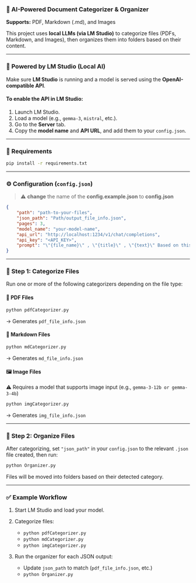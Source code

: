 ### 📂 AI-Powered Document Categorizer & Organizer

**Supports:** PDF, Markdown (.md), and Images 

This project uses **local LLMs (via LM Studio)** to categorize files (PDFs, Markdown, and Images), then organizes them into folders based on their content.

---

### 🧠 Powered by LM Studio (Local AI)

Make sure **LM Studio** is running and a model is served using the **OpenAI-compatible API**.

#### To enable the API in LM Studio:

1. Launch LM Studio.
2. Load a model (e.g., `gemma-3`, `mistral`, etc.).
3. Go to the **Server** tab.
4. Copy the **model name** and **API URL**, and add them to your `config.json`.

---

### 🔧 Requirements

```bash
pip install -r requirements.txt
```

---

### ⚙️ Configuration (`config.json`)

>⚠️ **change** the name of the **config.example.json** to **config.json**

```json
{
    "path": "path-to-your-files",
    "json_path": "Path/output_file_info.json",
    "pages": 3,
    "model_name": "your-model-name",
    "api_url": "http://localhost:1234/v1/chat/completions",
    "api_key": "<API_KEY>",
    "prompt": "\"{file_name}\" , \"{title}\" , \"{text}\" Based on this information, determine the category for this document. It should be a single word in English. Example: Engineering, Computer etc."
}
```

---

### 📁 Step 1: Categorize Files

Run one or more of the following categorizers depending on the file type:

#### 📄 PDF Files

```bash
python pdfCategorizer.py
```

→ Generates `pdf_file_info.json`

#### 📝 Markdown Files

```bash
python mdCategorizer.py
```

→ Generates `md_file_info.json`

#### 🖼️ Image Files

⚠️ Requires a model that supports image input (e.g., `gemma-3-12b or gemma-3-4b`)

```bash
python imgCategorizer.py
```

→ Generates `img_file_info.json`

---

### 📂 Step 2: Organize Files

After categorizing, set `"json_path"` in your `config.json` to the relevant `.json` file created, then run:

```bash
python Organizer.py
```

Files will be moved into folders based on their detected category.

---

### ✅ Example Workflow

1. Start LM Studio and load your model.
2. Categorize files:

   * `python pdfCategorizer.py`
   * `python mdCategorizer.py`
   * `python imgCategorizer.py`
3. Run the organizer for each JSON output:

   * Update `json_path` to match (`pdf_file_info.json`, etc.)
   * `python Organizer.py`

